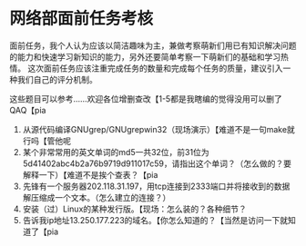 # 网络部面前任务考核
面前任务，我个人认为应该以简洁趣味为主，兼做考察萌新们用已有知识解决问题的能力和快速学习新知识的能力，另外还要简单考察一下萌新们的基础和学习热情。
这次面前任务应该注重完成任务的数量和完成每个任务的质量，建议引入一种我们自己的评分机制。

这些题目可以参考……欢迎各位增删查改【1-5都是我瞎编的觉得没用可以删了QAQ【pia
1. 从源代码编译GNUgrep/GNUgrepwin32（现场演示）【难道不是一句make就行吗【管他呢
2. 某个非常常用的英文单词的md5一共32位，前31位为5d41402abc4b2a76b9719d911017c59，请指出这个单词？（怎么做的？要解释一下）【难道不是挨个查表？【pia
3. 先锋有一个服务器202.118.31.197，用tcp连接到2333端口并将接收到的数据解压缩成一个文本。（怎么建立的连接？）
4. 安装（过）Linux的某种发行版。【现场：怎么装的？各种细节？
5. 告诉我ip地址13.250.177.223的域名。【你怎么知道的？【当然是访问一下就知道了【pia
